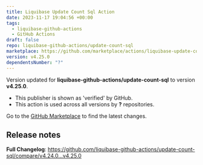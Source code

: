 ```yaml
---
title: Liquibase Update Count Sql Action
date: 2023-11-17 19:04:56 +00:00
tags:
  - liquibase-github-actions
  - GitHub Actions
draft: false
repo: liquibase-github-actions/update-count-sql
marketplace: https://github.com/marketplace/actions/liquibase-update-count-sql-action
version: v4.25.0
dependentsNumber: "?"
---
```



Version updated for **liquibase-github-actions/update-count-sql** to version **v4.25.0**.
- This publisher is shown as 'verified' by GitHub.
- This action is used across all versions by **?** repositories.

Go to the [GitHub Marketplace](https://github.com/marketplace/actions/liquibase-update-count-sql-action) to find the latest changes.

## Release notes

**Full Changelog**: https://github.com/liquibase-github-actions/update-count-sql/compare/v4.24.0...v4.25.0
